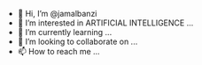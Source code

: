 - 👋 Hi, I’m @jamalbanzi
- 👀 I’m interested in ARTIFICIAL INTELLIGENCE ...
- 🌱 I’m currently learning ...
- 💞️ I’m looking to collaborate on ...
- 📫 How to reach me ...

<!---
jamalbanzi/jamalbanzi is a ✨ special ✨ repository because its `README.md` (this file) appears on your GitHub profile.
You can click the Preview link to take a look at your changes.
--->
